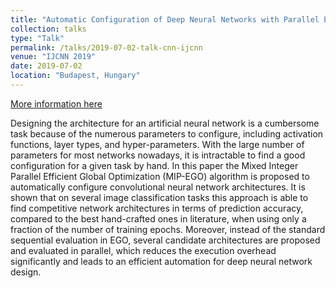 ```yaml
---
title: "Automatic Configuration of Deep Neural Networks with Parallel Efficient Global Optimization"
collection: talks
type: "Talk"
permalink: /talks/2019-07-02-talk-cnn-ijcnn
venue: "IJCNN 2019"
date: 2019-07-02
location: "Budapest, Hungary"
---
```


[More information here](https://ieeexplore.ieee.org/abstract/document/8851720?casa_token=W7U_7pA_Ad8AAAAA:7rq1Z4nAqShtzp_-5AffRG-h0e12dq4qClDmI6i05_4V7GXv_m23EAVvqhapyh25tio9XMIoBRA0)

Designing the architecture for an artificial neural network is a cumbersome task because of the numerous parameters to configure, including activation functions, layer types, and hyper-parameters. With the large number of parameters for most networks nowadays, it is intractable to find a good configuration for a given task by hand. In this paper the Mixed Integer Parallel Efficient Global Optimization (MIP-EGO) algorithm is proposed to automatically configure convolutional neural network architectures. It is shown that on several image classification tasks this approach is able to find competitive network architectures in terms of prediction accuracy, compared to the best hand-crafted ones in literature, when using only a fraction of the number of training epochs. Moreover, instead of the standard sequential evaluation in EGO, several candidate architectures are proposed and evaluated in parallel, which reduces the execution overhead significantly and leads to an efficient automation for deep neural network design.
